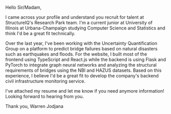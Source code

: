 Hello Sir/Madam,

I came across your profile and understand you recruit for talent at StructureIQ's Research Park team. I'm a current junior at University of Illinois at Urbana-Champaign studying Computer Science and Statistics and think I'd be a great fit technically. 

Over the last year, I've been working with the Uncertainty Quantification Group on a platform to predict bridge failures based on natural disasters such as earthquakes and floods. For the website, I built most of the frontend using TypeScript and React.js while the backend is using Flask and PyTorch to integrate graph neural networks and analyzing the structural requirements of bridges using the NBI and HAZUS datasets. Based on this experience, I believe I'd be a great fit to develop the company's backend civil infrastructure monitoring service.

I've attached my resume and let me know if you need anymore information! Looking forward to hearing from you. 

Thank you, 
Warren Jodjana
